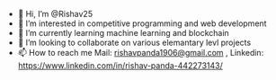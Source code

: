 - 👋 Hi, I’m @Rishav25
- 👀 I’m interested in competitive programming and web development
- 🌱 I’m currently learning machine learning and blockchain
- 💞️ I’m looking to collaborate on various elemantary levl projects
- 📫 How to reach me Mail: rishavpanda1906@gmail.com , Linkedin: https://www.linkedin.com/in/rishav-panda-442273143/

<!---
Rishav25/Rishav25 is a ✨ special ✨ repository because its `README.md` (this file) appears on your GitHub profile.
You can click the Preview link to take a look at your changes.
--->
